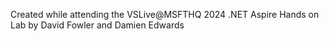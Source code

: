Created while attending the VSLive@MSFTHQ 2024 .NET Aspire Hands on Lab by David Fowler and Damien Edwards
